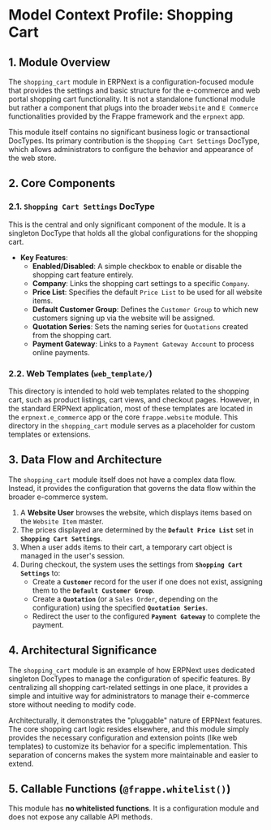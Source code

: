 # Model Context Profile: Shopping Cart

## 1. Module Overview

The `shopping_cart` module in ERPNext is a configuration-focused module that provides the settings and basic structure for the e-commerce and web portal shopping cart functionality. It is not a standalone functional module but rather a component that plugs into the broader `Website` and `E Commerce` functionalities provided by the Frappe framework and the `erpnext` app.

This module itself contains no significant business logic or transactional DocTypes. Its primary contribution is the `Shopping Cart Settings` DocType, which allows administrators to configure the behavior and appearance of the web store.

## 2. Core Components

### 2.1. `Shopping Cart Settings` DocType

This is the central and only significant component of the module. It is a singleton DocType that holds all the global configurations for the shopping cart.

-   **Key Features**:
    -   **Enabled/Disabled**: A simple checkbox to enable or disable the shopping cart feature entirely.
    -   **Company**: Links the shopping cart settings to a specific `Company`.
    -   **Price List**: Specifies the default `Price List` to be used for all website items.
    -   **Default Customer Group**: Defines the `Customer Group` to which new customers signing up via the website will be assigned.
    -   **Quotation Series**: Sets the naming series for `Quotations` created from the shopping cart.
    -   **Payment Gateway**: Links to a `Payment Gateway Account` to process online payments.

### 2.2. Web Templates (`web_template/`)

This directory is intended to hold web templates related to the shopping cart, such as product listings, cart views, and checkout pages. However, in the standard ERPNext application, most of these templates are located in the `erpnext.e_commerce` app or the core `frappe.website` module. This directory in the `shopping_cart` module serves as a placeholder for custom templates or extensions.

## 3. Data Flow and Architecture

The `shopping_cart` module itself does not have a complex data flow. Instead, it provides the configuration that governs the data flow within the broader e-commerce system.

1.  A **Website User** browses the website, which displays items based on the `Website Item` master.
2.  The prices displayed are determined by the **`Default Price List`** set in **`Shopping Cart Settings`**.
3.  When a user adds items to their cart, a temporary cart object is managed in the user's session.
4.  During checkout, the system uses the settings from **`Shopping Cart Settings`** to:
    -   Create a **`Customer`** record for the user if one does not exist, assigning them to the **`Default Customer Group`**.
    -   Create a **`Quotation`** (or a `Sales Order`, depending on the configuration) using the specified **`Quotation Series`**.
    -   Redirect the user to the configured **`Payment Gateway`** to complete the payment.

## 4. Architectural Significance

The `shopping_cart` module is an example of how ERPNext uses dedicated singleton DocTypes to manage the configuration of specific features. By centralizing all shopping cart-related settings in one place, it provides a simple and intuitive way for administrators to manage their e-commerce store without needing to modify code.

Architecturally, it demonstrates the "pluggable" nature of ERPNext features. The core shopping cart logic resides elsewhere, and this module simply provides the necessary configuration and extension points (like web templates) to customize its behavior for a specific implementation. This separation of concerns makes the system more maintainable and easier to extend.

## 5. Callable Functions (`@frappe.whitelist()`)

This module has **no whitelisted functions**. It is a configuration module and does not expose any callable API methods.